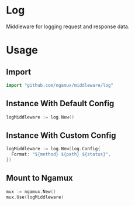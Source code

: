 # Log
Middleware for logging request and response data.

# Usage

## Import
```go
import "github.com/ngamux/middleware/log"
```

## Instance With Default Config
```go
logMiddleware := log.New()
```

## Instance With Custom Config
```go
logMiddleware := log.New(log.Config{
  Format: "${method} ${path} ${status}",
})
```

## Mount to Ngamux
```go
mux := ngamux.New()
mux.Use(logMiddleware)
```
